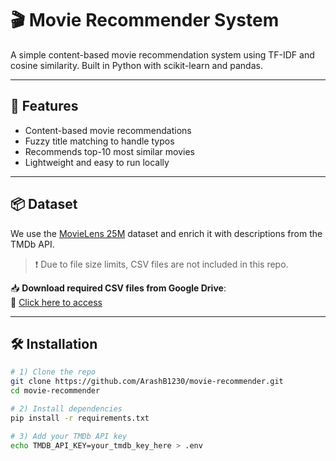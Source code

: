 # 🎬 Movie Recommender System

A simple content-based movie recommendation system using TF-IDF and cosine similarity. Built in Python with scikit-learn and pandas.

---

## 🚀 Features

- Content-based movie recommendations
- Fuzzy title matching to handle typos
- Recommends top-10 most similar movies
- Lightweight and easy to run locally

---

## 📦 Dataset

We use the [MovieLens 25M](https://grouplens.org/datasets/movielens/25m/) dataset and enrich it with descriptions from the TMDb API.

> ❗ Due to file size limits, CSV files are not included in this repo.

📥 **Download required CSV files from Google Drive**:  
🔗 [Click here to access]([https://your-google-drive-link.com](https://drive.google.com/drive/folders/1vgJmyNKUmcCaajBipXN3VJS7VRzieoBS?usp=sharing)) 

---
## 🛠 Installation

```bash
# 1) Clone the repo
git clone https://github.com/ArashB1230/movie-recommender.git
cd movie-recommender

# 2) Install dependencies
pip install -r requirements.txt

# 3) Add your TMDb API key
echo TMDB_API_KEY=your_tmdb_key_here > .env
